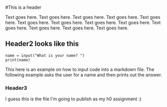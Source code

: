 #This is a header

Text goes here. Text goes here. Text goes here. Text goes here. Text goes here. Text goes here. Text goes here. Text goes here. Text goes here. Text goes here. Text goes here. Text goes here. Text goes here.

## Header2 looks like this

    name = input("What is your name? ")
    print(name)

This here is an example on how to input code into a markdown file. The following example asks the user for a name and then prints out the answer.

### Header3

I guess this is the file I'm going to publish as my h0 assignment :)
